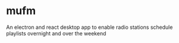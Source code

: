# mufm
An electron and react desktop app to enable radio stations schedule playlists overnight and over the weekend
